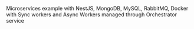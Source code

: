 Microservices example with NestJS, MongoDB, MySQL, RabbitMQ, Docker with Sync workers and Async Workers managed through Orchestrator service
